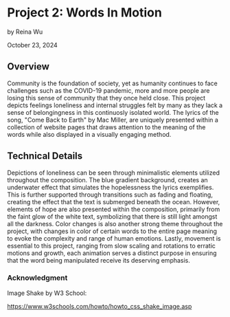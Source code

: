 
# Project 2: Words In Motion

by Reina Wu

October 23, 2024

## Overview

Community is the foundation of society, yet as humanity continues to face challenges such as the COVID-19 pandemic, more and more people are losing this sense of community that they once held close. This project depicts feelings loneliness and internal struggles felt by many as they lack a sense of belongingness in this continuosly isolated world. The lyrics of the song, "Come Back to Earth" by Mac Miller, are uniquely presented within a collection of website pages that draws attention to the meaning of the words while also displayed in a visually engaging method.

## Technical Details

Depictions of loneliness can be seen through minimalistic elements utilized throughout the composition. The blue gradient background, creates an underwater effect that simulates the hopelessness the lyrics exemplifies. This is further supported through transitions such as fading and floating, creating the effect that the text is submerged beneath the ocean. However, elements of hope are also presented within the composition, primarily from the faint glow of the white text, symbolizing that there is still light amongst all the darkness. Color changes is also another strong theme throughout the project, with changes in color of certain words to the entire page meaning to evoke the complexity and range of human emotions. Lastly, movement is essential to this project, ranging from slow scaling and rotations to erratic motions and growth, each animation serves a distinct purpose in ensuring that the word being manipulated receive its deserving emphasis.

### Acknowledgment

Image Shake by W3 School:

https://www.w3schools.com/howto/howto_css_shake_image.asp